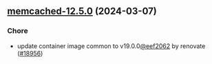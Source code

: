 

## [memcached-12.5.0](https://github.com/truecharts/charts/compare/memcached-12.4.0...memcached-12.5.0) (2024-03-07)

### Chore



- update container image common to v19.0.0[@eef2062](https://github.com/eef2062) by renovate ([#18956](https://github.com/truecharts/charts/issues/18956))
